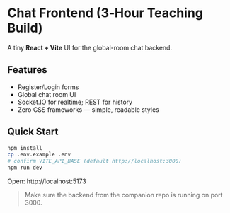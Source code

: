 
# Chat Frontend (3‑Hour Teaching Build)

A tiny **React + Vite** UI for the global-room chat backend.

## Features
- Register/Login forms
- Global chat room UI
- Socket.IO for realtime; REST for history
- Zero CSS frameworks — simple, readable styles

## Quick Start
```bash
npm install
cp .env.example .env
# confirm VITE_API_BASE (default http://localhost:3000)
npm run dev
```
Open: http://localhost:5173

> Make sure the backend from the companion repo is running on port 3000.
